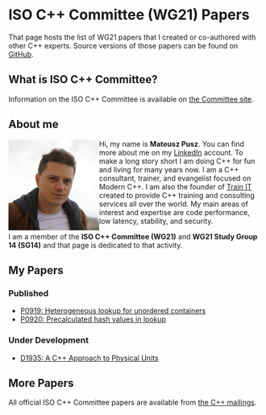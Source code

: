 # ISO C++ Committee (WG21) Papers

That page hosts the list of WG21 papers that I created or co-authored with other C++ experts. Source versions
of those papers can be found on [GitHub](https://github.com/mpusz/wg21_papers).

## What is ISO C++ Committee?

Information on the ISO C++ Committee is available on [the Committee site](https://isocpp.org/std/the-committee).

## About me

<img align="left" src="img/Mateusz_Pusz.jpg" alt="Mateusz Pusz" height="180" width="180">

Hi, my name is **Mateusz Pusz**. You can find more about me on my [LinkedIn](https://www.linkedin.com/in/mpusz) account.
To make a long story short I am doing C++ for fun and living for many years now. I am a C++ consultant, trainer,
and evangelist focused on Modern C++. I am also the founder of [Train IT](http://train-it.eu) created to provide
C++ training and consulting services all over the world. My main areas of interest and expertise are code performance,
low latency, stability, and security.

I am a member of the **ISO C++ Committee (WG21)** and **WG21 Study Group 14 (SG14)** and that page is dedicated to
that activity.

## My Papers

### Published

- [P0919: Heterogeneous lookup for unordered containers](papers/0919_heterogeneous_lookup_for_unordered_containers.html)
- [P0920: Precalculated hash values in lookup](papers/0920_precalculated_hash_values_in_lookup.html)

### Under Development

- [D1935: A C++ Approach to Physical Units](papers/1935_a_cpp_approach_to_physical_units.html)

## More Papers

All official ISO C++ Committee papers are available from [the C++ mailings](http://open-std.org/jtc1/sc22/wg21/docs/papers).
